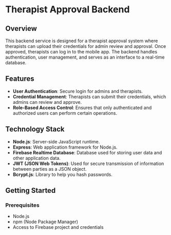 # Therapist Approval Backend

## Overview

This backend service is designed for a therapist approval system where therapists can upload their credentials for admin review and approval. Once approved, therapists can log in to the mobile app. The backend handles authentication, user management, and serves as an interface to a real-time database.

## Features

- **User Authentication**: Secure login for admins and therapists.
- **Credential Management**: Therapists can submit their credentials, which admins can review and approve.
- **Role-Based Access Control**: Ensures that only authenticated and authorized users can perform certain operations.

## Technology Stack

- **Node.js**: Server-side JavaScript runtime.
- **Express**: Web application framework for Node.js.
- **Firebase Realtime Database**: Database used for storing user data and other application data.
- **JWT (JSON Web Tokens)**: Used for secure transmission of information between parties as a JSON object.
- **Bcrypt.js**: Library to help you hash passwords.

## Getting Started

### Prerequisites

- Node.js
- npm (Node Package Manager)
- Access to Firebase project and credentials

